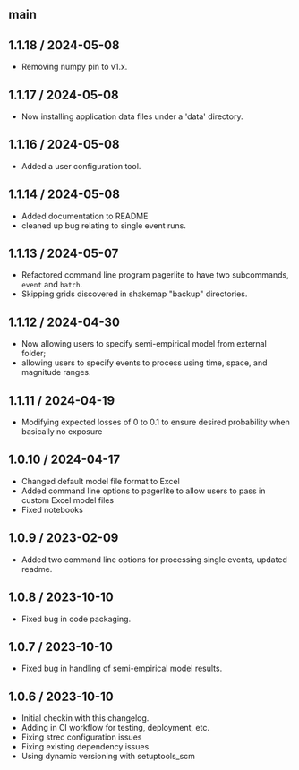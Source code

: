 ## main

## 1.1.18 / 2024-05-08
 - Removing numpy pin to v1.x.

## 1.1.17 / 2024-05-08
 - Now installing application data files under a 'data' directory.

## 1.1.16 / 2024-05-08
 - Added a user configuration tool.

## 1.1.14 / 2024-05-08
 - Added documentation to README
 - cleaned up bug relating to single event runs.

## 1.1.13 / 2024-05-07
 - Refactored command line program pagerlite to have two subcommands, `event` and `batch`.
 - Skipping grids discovered in shakemap "backup" directories.

## 1.1.12 / 2024-04-30
 - Now allowing users to specify semi-empirical model from external folder;
 - allowing users to specify events to process using time, space, and magnitude ranges.

## 1.1.11 / 2024-04-19
 - Modifying expected losses of 0 to 0.1 to ensure desired probability when basically no exposure

## 1.0.10 / 2024-04-17
 - Changed default model file format to Excel
 - Added command line options to pagerlite to allow users to pass in custom Excel model files
 - Fixed notebooks
## 1.0.9 / 2023-02-09
 - Added two command line options for processing single events, updated readme.

## 1.0.8 / 2023-10-10
 - Fixed bug in code packaging.

## 1.0.7 / 2023-10-10
 - Fixed bug in handling of semi-empirical model results.


## 1.0.6 / 2023-10-10
 - Initial checkin with this changelog.
 - Adding in CI workflow for testing, deployment, etc.
 - Fixing strec configuration issues
 - Fixing existing dependency issues
 - Using dynamic versioning with setuptools_scm